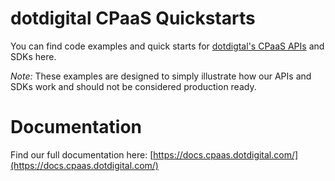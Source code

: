# dotdigital CPaaS Quickstarts
You can find code examples and quick starts for [dotdigtal's CPaaS APIs](https://dotdigital.com/engagement-cloud/real-time-apis/) and SDKs here. 

*Note:* These examples are designed to simply illustrate how our APIs and SDKs work and should not be considered production ready.

# Documentation
Find our full documentation here: [https://docs.cpaas.dotdigital.com/](https://docs.cpaas.dotdigital.com/)
